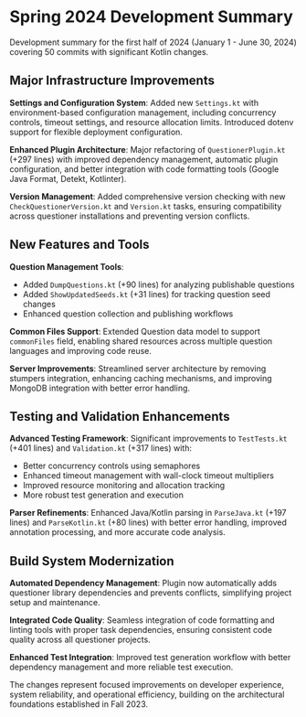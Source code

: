 # Spring 2024 Development Summary

Development summary for the first half of 2024 (January 1 - June 30, 2024) covering 50 commits with significant Kotlin changes.

## Major Infrastructure Improvements

**Settings and Configuration System**: Added new `Settings.kt` with environment-based configuration management, including concurrency controls, timeout settings, and resource allocation limits. Introduced dotenv support for flexible deployment configuration.

**Enhanced Plugin Architecture**: Major refactoring of `QuestionerPlugin.kt` (+297 lines) with improved dependency management, automatic plugin configuration, and better integration with code formatting tools (Google Java Format, Detekt, Kotlinter).

**Version Management**: Added comprehensive version checking with new `CheckQuestionerVersion.kt` and `Version.kt` tasks, ensuring compatibility across questioner installations and preventing version conflicts.

## New Features and Tools

**Question Management Tools**:
- Added `DumpQuestions.kt` (+90 lines) for analyzing publishable questions
- Added `ShowUpdatedSeeds.kt` (+31 lines) for tracking question seed changes
- Enhanced question collection and publishing workflows

**Common Files Support**: Extended Question data model to support `commonFiles` field, enabling shared resources across multiple question languages and improving code reuse.

**Server Improvements**: Streamlined server architecture by removing stumpers integration, enhancing caching mechanisms, and improving MongoDB integration with better error handling.

## Testing and Validation Enhancements

**Advanced Testing Framework**: Significant improvements to `TestTests.kt` (+401 lines) and `Validation.kt` (+317 lines) with:
- Better concurrency controls using semaphores
- Enhanced timeout management with wall-clock timeout multipliers
- Improved resource monitoring and allocation tracking
- More robust test generation and execution

**Parser Refinements**: Enhanced Java/Kotlin parsing in `ParseJava.kt` (+197 lines) and `ParseKotlin.kt` (+80 lines) with better error handling, improved annotation processing, and more accurate code analysis.

## Build System Modernization

**Automated Dependency Management**: Plugin now automatically adds questioner library dependencies and prevents conflicts, simplifying project setup and maintenance.

**Integrated Code Quality**: Seamless integration of code formatting and linting tools with proper task dependencies, ensuring consistent code quality across all questioner projects.

**Enhanced Test Integration**: Improved test generation workflow with better dependency management and more reliable test execution.

The changes represent focused improvements on developer experience, system reliability, and operational efficiency, building on the architectural foundations established in Fall 2023.